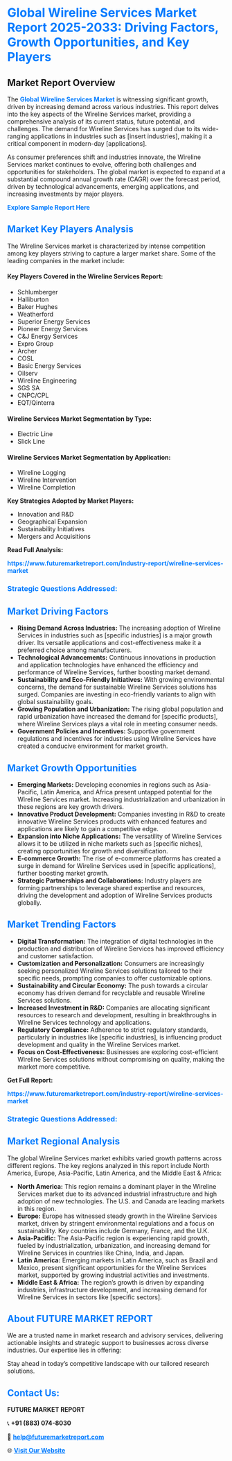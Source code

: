 <h1 style="color: #007BFF;">Global Wireline Services Market Report 2025-2033: Driving Factors, Growth Opportunities, and Key Players</h1>

<section id="overview">
<h2>Market Report Overview</h2>
<p>The <a href="https://www.futuremarketreport.com/industry-report/wireline-services-market" style="color: #007BFF; text-decoration: none;"><strong>Global Wireline Services Market</strong></a> is witnessing significant growth, driven by increasing demand across various industries. This report delves into the key aspects of the Wireline Services market, providing a comprehensive analysis of its current status, future potential, and challenges. The demand for Wireline Services has surged due to its wide-ranging applications in industries such as [insert industries], making it a critical component in modern-day [applications].</p>
<p>As consumer preferences shift and industries innovate, the Wireline Services market continues to evolve, offering both challenges and opportunities for stakeholders. The global market is expected to expand at a substantial compound annual growth rate (CAGR) over the forecast period, driven by technological advancements, emerging applications, and increasing investments by major players.</p>
</section>

<section id="overview">
<p><a href="https://www.futuremarketreport.com/request-sample/reportId=106408" style="color: #007BFF; text-decoration: none;"><strong>Explore Sample Report Here</strong></a></p>
</section>

<section id="key-players">
<h2 style="color: #007BFF;">Market Key Players Analysis</h2>
<p>The Wireline Services market is characterized by intense competition among key players striving to capture a larger market share. Some of the leading companies in the market include:</p>
<h4>Key Players Covered in the Wireline Services Report:</h4>
<ul><li>Schlumberger</li><li>Halliburton</li><li>Baker Hughes</li><li>Weatherford</li><li>Superior Energy Services</li><li>Pioneer Energy Services</li><li>C&amp;J Energy Services</li><li>Expro Group</li><li>Archer</li><li>COSL</li><li>Basic Energy Services</li><li>Oilserv</li><li>Wireline Engineering</li><li>SGS SA</li><li>CNPC/CPL</li><li>EQT/Qinterra</li></ul>
<h4>Wireline Services Market Segmentation by Type:</h4>
<ul><li>Electric Line</li><li>Slick Line</li></ul>

<h4>Wireline Services Market Segmentation by Application:</h4>
<ul><li>Wireline Logging</li><li>Wireline Intervention</li><li>Wireline Completion</li></ul>
<p><strong>Key Strategies Adopted by Market Players:</strong></p>
<ul>
<li>Innovation and R&D</li>
<li>Geographical Expansion</li>
<li>Sustainability Initiatives</li>
<li>Mergers and Acquisitions</li>
</ul>
</section>

<section>
<p><strong>Read Full Analysis: </strong></p><a href="https://www.futuremarketreport.com/industry-report/wireline-services-market" style="color: #007BFF; text-decoration: none;"><strong>https://www.futuremarketreport.com/industry-report/wireline-services-market</strong></a>
<h3 style="color: #007BFF;">Strategic Questions Addressed:</h3>
</section>

<section id="driving-factors">
<h2 style="color: #007BFF;">Market Driving Factors</h2>
<ul>
<li><strong>Rising Demand Across Industries:</strong> The increasing adoption of Wireline Services in industries such as [specific industries] is a major growth driver. Its versatile applications and cost-effectiveness make it a preferred choice among manufacturers.</li>
<li><strong>Technological Advancements:</strong> Continuous innovations in production and application technologies have enhanced the efficiency and performance of Wireline Services, further boosting market demand.</li>
<li><strong>Sustainability and Eco-Friendly Initiatives:</strong> With growing environmental concerns, the demand for sustainable Wireline Services solutions has surged. Companies are investing in eco-friendly variants to align with global sustainability goals.</li>
<li><strong>Growing Population and Urbanization:</strong> The rising global population and rapid urbanization have increased the demand for [specific products], where Wireline Services plays a vital role in meeting consumer needs.</li>
<li><strong>Government Policies and Incentives:</strong> Supportive government regulations and incentives for industries using Wireline Services have created a conducive environment for market growth.</li>
</ul>
</section>

<section id="growth-opportunities">
<h2 style="color: #007BFF;">Market Growth Opportunities</h2>
<ul>
<li><strong>Emerging Markets:</strong> Developing economies in regions such as Asia-Pacific, Latin America, and Africa present untapped potential for the Wireline Services market. Increasing industrialization and urbanization in these regions are key growth drivers.</li>
<li><strong>Innovative Product Development:</strong> Companies investing in R&D to create innovative Wireline Services products with enhanced features and applications are likely to gain a competitive edge.</li>
<li><strong>Expansion into Niche Applications:</strong> The versatility of Wireline Services allows it to be utilized in niche markets such as [specific niches], creating opportunities for growth and diversification.</li>
<li><strong>E-commerce Growth:</strong> The rise of e-commerce platforms has created a surge in demand for Wireline Services used in [specific applications], further boosting market growth.</li>
<li><strong>Strategic Partnerships and Collaborations:</strong> Industry players are forming partnerships to leverage shared expertise and resources, driving the development and adoption of Wireline Services products globally.</li>
</ul>
</section>

<section id="trending-factors">
<h2 style="color: #007BFF;">Market Trending Factors</h2>
<ul>
<li><strong>Digital Transformation:</strong> The integration of digital technologies in the production and distribution of Wireline Services has improved efficiency and customer satisfaction.</li>
<li><strong>Customization and Personalization:</strong> Consumers are increasingly seeking personalized Wireline Services solutions tailored to their specific needs, prompting companies to offer customizable options.</li>
<li><strong>Sustainability and Circular Economy:</strong> The push towards a circular economy has driven demand for recyclable and reusable Wireline Services solutions.</li>
<li><strong>Increased Investment in R&D:</strong> Companies are allocating significant resources to research and development, resulting in breakthroughs in Wireline Services technology and applications.</li>
<li><strong>Regulatory Compliance:</strong> Adherence to strict regulatory standards, particularly in industries like [specific industries], is influencing product development and quality in the Wireline Services market.</li>
<li><strong>Focus on Cost-Effectiveness:</strong> Businesses are exploring cost-efficient Wireline Services solutions without compromising on quality, making the market more competitive.</li>
</ul>
</section>

<section>
<p><strong>Get Full Report: </strong></p><a href="https://www.futuremarketreport.com/industry-report/wireline-services-market" style="color: #007BFF; text-decoration: none;"><strong>https://www.futuremarketreport.com/industry-report/wireline-services-market</strong></a>
<h3 style="color: #007BFF;">Strategic Questions Addressed:</h3>
</section>


<section id="regional-analysis">
<h2 style="color: #007BFF;">Market Regional Analysis</h2>
<p>The global Wireline Services market exhibits varied growth patterns across different regions. The key regions analyzed in this report include North America, Europe, Asia-Pacific, Latin America, and the Middle East & Africa:</p>
<ul>
<li><strong>North America:</strong> This region remains a dominant player in the Wireline Services market due to its advanced industrial infrastructure and high adoption of new technologies. The U.S. and Canada are leading markets in this region.</li>
<li><strong>Europe:</strong> Europe has witnessed steady growth in the Wireline Services market, driven by stringent environmental regulations and a focus on sustainability. Key countries include Germany, France, and the U.K.</li>
<li><strong>Asia-Pacific:</strong> The Asia-Pacific region is experiencing rapid growth, fueled by industrialization, urbanization, and increasing demand for Wireline Services in countries like China, India, and Japan.</li>
<li><strong>Latin America:</strong> Emerging markets in Latin America, such as Brazil and Mexico, present significant opportunities for the Wireline Services market, supported by growing industrial activities and investments.</li>
<li><strong>Middle East & Africa:</strong> The region’s growth is driven by expanding industries, infrastructure development, and increasing demand for Wireline Services in sectors like [specific sectors].</li>
</ul>
</section>

<footer>
<h2 style="color: #007BFF;">About FUTURE MARKET REPORT</h2>
<p>We are a trusted name in market research and advisory services, delivering actionable insights and strategic support to businesses across diverse industries. Our expertise lies in offering:</p>

<p>Stay ahead in today’s competitive landscape with our tailored research solutions.</p>

<h2 style="color: #007BFF;">Contact Us:</h2>
<p><strong>FUTURE MARKET REPORT</strong></p>
<p>📞 <strong>+91 (883) 074-8030</strong></p>
<p>📧 <strong><a href="mailto:help@futuremarketreport.com" style="color: #007BFF;">help@futuremarketreport.com</a></strong></p>
<p>🌐 <strong><a href="https://www.futuremarketreport.com/" style="color: #007BFF;">Visit Our Website</a></strong></p>
</footer>